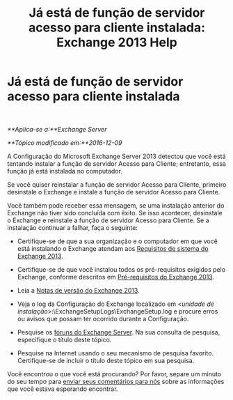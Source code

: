 ﻿---
title: 'Já está de função de servidor acesso para cliente instalada: Exchange 2013 Help'
TOCTitle: Já está de função de servidor acesso para cliente instalada
ms:assetid: 0103bf33-d553-445e-ba94-8c12e6cf507a
ms:mtpsurl: https://technet.microsoft.com/pt-br/library/ms.exch.setupreadiness.caferolealreadyexists(v=EXCHG.150)
ms:contentKeyID: 50484863
ms.date: 05/22/2018
mtps_version: v=EXCHG.150
ms.translationtype: MT
---

# Já está de função de servidor acesso para cliente instalada

 

_**Aplica-se a:**Exchange Server_

_**Tópico modificado em:**2016-12-09_

A Configuração do Microsoft Exchange Server 2013 detectou que você está tentando instalar a função de servidor Acesso para Cliente; entretanto, essa função já está instalada no computador.

Se você quiser reinstalar a função de servidor Acesso para Cliente, primeiro desinstale o Exchange e instale a função de servidor Acesso para Cliente.

Você também pode receber essa mensagem, se uma instalação anterior do Exchange não tiver sido concluída com êxito. Se isso acontecer, desinstale o Exchange e reinstale a função de servidor Acesso para Cliente. Se a instalação continuar a falhar, faça o seguinte:

  - Certifique-se de que a sua organização e o computador em que você está instalando o Exchange atendam aos [Requisitos de sistema do Exchange 2013](exchange-2013-system-requirements-exchange-2013-help.md).

  - Certifique-se de que você instalou todos os pré-requisitos exigidos pelo Exchange, conforme descritos em [Pré-requisitos do Exchange 2013](exchange-2013-prerequisites-exchange-2013-help.md).

  - Leia a [Notas de versão do Exchange 2013](release-notes-for-exchange-2013-exchange-2013-help.md).

  - Veja o log da Configuração do Exchange localizado em \<*unidade de instalação*\>:\\ExchangeSetupLogs\\ExchangeSetup.log e procure erros ou avisos que possam ter ocorrido durante a Configuração.

  - Pesquise os [fóruns do Exchange Server](https://go.microsoft.com/fwlink/p/?linkid=14927). Na sua consulta de pesquisa, especifique o título deste tópico.

  - Pesquise na Internet usando o seu mecanismo de pesquisa favorito. Certifique-se de incluir o título deste tópico em sua pesquisa.

Você encontrou o que você está procurando? Por favor, separe um minuto do seu tempo para [enviar seus comentários para nós](mailto:exsetuphelpfeedback@microsoft.com?subject=exchange%202013%20setup%20help%20feedback) sobre as informações que você estava esperando encontrar.

